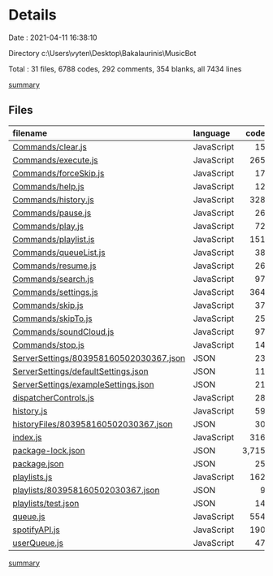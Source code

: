 # Details

Date : 2021-04-11 16:38:10

Directory c:\Users\vyten\Desktop\Bakalaurinis\MusicBot

Total : 31 files,  6788 codes, 292 comments, 354 blanks, all 7434 lines

[summary](results.md)

## Files
| filename | language | code | comment | blank | total |
| :--- | :--- | ---: | ---: | ---: | ---: |
| [Commands/clear.js](/Commands/clear.js) | JavaScript | 15 | 5 | 4 | 24 |
| [Commands/execute.js](/Commands/execute.js) | JavaScript | 265 | 20 | 45 | 330 |
| [Commands/forceSkip.js](/Commands/forceSkip.js) | JavaScript | 17 | 5 | 4 | 26 |
| [Commands/help.js](/Commands/help.js) | JavaScript | 12 | 5 | 2 | 19 |
| [Commands/history.js](/Commands/history.js) | JavaScript | 328 | 28 | 50 | 406 |
| [Commands/pause.js](/Commands/pause.js) | JavaScript | 26 | 5 | 4 | 35 |
| [Commands/play.js](/Commands/play.js) | JavaScript | 72 | 5 | 11 | 88 |
| [Commands/playlist.js](/Commands/playlist.js) | JavaScript | 151 | 43 | 16 | 210 |
| [Commands/queueList.js](/Commands/queueList.js) | JavaScript | 38 | 15 | 9 | 62 |
| [Commands/resume.js](/Commands/resume.js) | JavaScript | 26 | 5 | 4 | 35 |
| [Commands/search.js](/Commands/search.js) | JavaScript | 97 | 15 | 16 | 128 |
| [Commands/settings.js](/Commands/settings.js) | JavaScript | 364 | 49 | 33 | 446 |
| [Commands/skip.js](/Commands/skip.js) | JavaScript | 37 | 5 | 6 | 48 |
| [Commands/skipTo.js](/Commands/skipTo.js) | JavaScript | 25 | 5 | 7 | 37 |
| [Commands/soundCloud.js](/Commands/soundCloud.js) | JavaScript | 97 | 15 | 16 | 128 |
| [Commands/stop.js](/Commands/stop.js) | JavaScript | 14 | 5 | 2 | 21 |
| [ServerSettings/803958160502030367.json](/ServerSettings/803958160502030367.json) | JSON | 23 | 0 | 0 | 23 |
| [ServerSettings/defaultSettings.json](/ServerSettings/defaultSettings.json) | JSON | 11 | 0 | 0 | 11 |
| [ServerSettings/exampleSettings.json](/ServerSettings/exampleSettings.json) | JSON | 21 | 0 | 0 | 21 |
| [dispatcherControls.js](/dispatcherControls.js) | JavaScript | 28 | 0 | 4 | 32 |
| [history.js](/history.js) | JavaScript | 59 | 17 | 13 | 89 |
| [historyFiles/803958160502030367.json](/historyFiles/803958160502030367.json) | JSON | 30 | 0 | 0 | 30 |
| [index.js](/index.js) | JavaScript | 316 | 2 | 17 | 335 |
| [package-lock.json](/package-lock.json) | JSON | 3,715 | 0 | 1 | 3,716 |
| [package.json](/package.json) | JSON | 25 | 0 | 1 | 26 |
| [playlists.js](/playlists.js) | JavaScript | 162 | 0 | 8 | 170 |
| [playlists/803958160502030367.json](/playlists/803958160502030367.json) | JSON | 9 | 0 | 0 | 9 |
| [playlists/test.json](/playlists/test.json) | JSON | 14 | 0 | 0 | 14 |
| [queue.js](/queue.js) | JavaScript | 554 | 42 | 63 | 659 |
| [spotifyAPI.js](/spotifyAPI.js) | JavaScript | 190 | 1 | 11 | 202 |
| [userQueue.js](/userQueue.js) | JavaScript | 47 | 0 | 7 | 54 |

[summary](results.md)